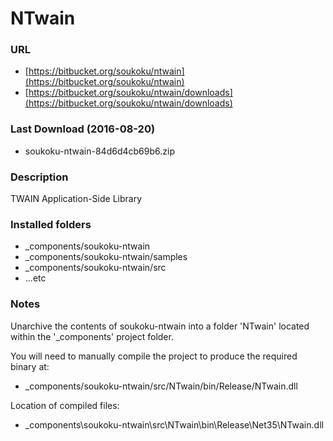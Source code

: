 #	NTwain

###		URL

- [https://bitbucket.org/soukoku/ntwain](https://bitbucket.org/soukoku/ntwain)
- [https://bitbucket.org/soukoku/ntwain/downloads](https://bitbucket.org/soukoku/ntwain/downloads)

###		Last Download (2016-08-20)

- soukoku-ntwain-84d6d4cb69b6.zip

###		Description

TWAIN Application-Side Library

###		Installed folders
- _components/soukoku-ntwain
- _components/soukoku-ntwain/samples
- _components/soukoku-ntwain/src
- ...etc

###		Notes

Unarchive the contents of soukoku-ntwain into a folder 'NTwain'
located within the '_components' project folder.

You will need to manually compile the project to produce the
required binary at:
- _components/soukoku-ntwain/src/NTwain/bin/Release/NTwain.dll

Location of compiled files:
- _components\soukoku-ntwain\src\NTwain\bin\Release\Net35\NTwain.dll
